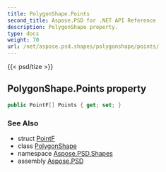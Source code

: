```yaml
---
title: PolygonShape.Points
second_title: Aspose.PSD for .NET API Reference
description: PolygonShape property. 
type: docs
weight: 70
url: /net/aspose.psd.shapes/polygonshape/points/
---
```

{{< psd/tize >}}
## PolygonShape.Points property

```csharp
public PointF[] Points { get; set; }
```

### See Also

* struct [PointF](../../../aspose.psd/pointf/)
* class [PolygonShape](../)
* namespace [Aspose.PSD.Shapes](../../polygonshape/)
* assembly [Aspose.PSD](../../../)


